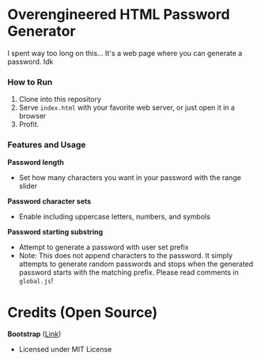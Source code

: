 # Overengineered HTML Password Generator
I spent way too long on this... It's a web page where you can generate a password. Idk
### How to Run
1. Clone into this repository
2. Serve `index.html` with your favorite web server, or just open it in a browser
3. Profit.

### Features and Usage
**Password length**
- Set how many characters you want in your password with the range slider

**Password character sets**
- Enable including uppercase letters, numbers, and symbols

**Password starting substring**
- Attempt to generate a password with user set prefix
- Note: This does not append characters to the password. It simply attempts to generate random passwords and stops when the generated password starts with the matching prefix. Please read comments in `global.js`!

# Credits (Open Source)
**Bootstrap** ([Link](https://getbootstrap.com/))
 - Licensed under MIT License
